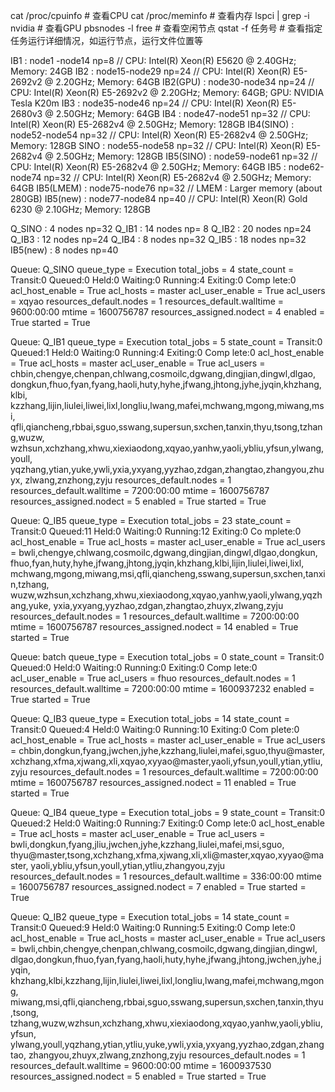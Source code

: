 cat /proc/cpuinfo  # 查看CPU
cat /proc/meminfo  # 查看内存
lspci | grep -i nvidia  # 查看GPU
pbsnodes -l free  # 查看空闲节点
qstat -f 任务号  # 查看指定任务运行详细情况，如运行节点，运行文件位置等

IB1       :  node1 -node14  np=8  //  CPU: Intel(R) Xeon(R) E5620 @ 2.40GHz; Memory: 24GB
IB2       :  node15-node29  np=24  //  CPU: Intel(R) Xeon(R) E5-2692v2 @ 2.20GHz; Memory: 64GB
IB2(GPU)  :  node30-node34  np=24  //  CPU: Intel(R) Xeon(R) E5-2692v2 @ 2.20GHz; Memory: 64GB; GPU: NVIDIA Tesla K20m
IB3       :  node35-node46  np=24  //  CPU: Intel(R) Xeon(R) E5-2680v3 @ 2.50GHz; Memory: 64GB
IB4       :  node47-node51  np=32  //  CPU: Intel(R) Xeon(R) E5-2682v4 @ 2.50GHz; Memory: 128GB
IB4(SINO) :  node52-node54  np=32  //  CPU: Intel(R) Xeon(R) E5-2682v4 @ 2.50GHz; Memory: 128GB
SINO      :  node55-node58  np=32  //  CPU: Intel(R) Xeon(R) E5-2682v4 @ 2.50GHz; Memory: 128GB
IB5(SINO) :  node59-node61  np=32  //  CPU: Intel(R) Xeon(R) E5-2682v4 @ 2.50GHz; Memory: 64GB
IB5       :  node62-node74  np=32  //  CPU: Intel(R) Xeon(R) E5-2682v4 @ 2.50GHz; Memory: 64GB
IB5(LMEM) :  node75-node76  np=32  // LMEM : Larger memory (about 280GB)
IB5(new)  :  node77-node84  np=40  //  CPU: Intel(R) Xeon(R) Gold 6230 @ 2.10GHz; Memory: 128GB

Q_SINO    :   4 nodes  np=32
Q_IB1     :  14 nodes  np= 8
Q_IB2     :  20 nodes  np=24
Q_IB3     :  12 nodes  np=24
Q_IB4     :   8 nodes  np=32
Q_IB5     :  18 nodes  np=32
IB5(new)  :   8 nodes  np=40




Queue: Q_SINO
    queue_type = Execution
    total_jobs = 4
    state_count = Transit:0 Queued:0 Held:0 Waiting:0 Running:4 Exiting:0 Comp
	lete:0 
    acl_host_enable = True
    acl_hosts = master
    acl_user_enable = True
    acl_users = xqyao
    resources_default.nodes = 1
    resources_default.walltime = 9600:00:00
    mtime = 1600756787
    resources_assigned.nodect = 4
    enabled = True
    started = True

Queue: Q_IB1
    queue_type = Execution
    total_jobs = 5
    state_count = Transit:0 Queued:1 Held:0 Waiting:0 Running:4 Exiting:0 Comp
	lete:0 
    acl_host_enable = True
    acl_hosts = master
    acl_user_enable = True
    acl_users = chbin,chengye,chenpan,chlwang,cosmoilc,dgwang,dingjian,dingwl,dlgao,
	dongkun,fhuo,fyan,fyang,haoli,huty,hyhe,jfwang,jhtong,jyhe,jyqin,khzhang,klbi,
	kzzhang,lijin,liulei,liwei,lixl,longliu,lwang,mafei,mchwang,mgong,miwang,msi,
	qfli,qiancheng,rbbai,sguo,sswang,supersun,sxchen,tanxin,thyu,tsong,tzhang,wuzw,
	wzhsun,xchzhang,xhwu,xiexiaodong,xqyao,yanhw,yaoli,ybliu,yfsun,ylwang,youll,
	yqzhang,ytian,yuke,ywli,yxia,yxyang,yyzhao,zdgan,zhangtao,zhangyou,zhuyx,
	zlwang,znzhong,zyju
    resources_default.nodes = 1
    resources_default.walltime = 7200:00:00
    mtime = 1600756787
    resources_assigned.nodect = 5
    enabled = True
    started = True

Queue: Q_IB5
    queue_type = Execution
    total_jobs = 23
    state_count = Transit:0 Queued:11 Held:0 Waiting:0 Running:12 Exiting:0 Co
	mplete:0 
    acl_host_enable = True
    acl_hosts = master
    acl_user_enable = True
    acl_users = bwli,chengye,chlwang,cosmoilc,dgwang,dingjian,dingwl,dlgao,dongkun,
	fhuo,fyan,huty,hyhe,jfwang,jhtong,jyqin,khzhang,klbi,lijin,liulei,liwei,lixl,
	mchwang,mgong,miwang,msi,qfli,qiancheng,sswang,supersun,sxchen,tanxin,tzhang,
	wuzw,wzhsun,xchzhang,xhwu,xiexiaodong,xqyao,yanhw,yaoli,ylwang,yqzhang,yuke,
	yxia,yxyang,yyzhao,zdgan,zhangtao,zhuyx,zlwang,zyju
    resources_default.nodes = 1
    resources_default.walltime = 7200:00:00
    mtime = 1600756787
    resources_assigned.nodect = 14
    enabled = True
    started = True

Queue: batch
    queue_type = Execution
    total_jobs = 0
    state_count = Transit:0 Queued:0 Held:0 Waiting:0 Running:0 Exiting:0 Comp
	lete:0 
    acl_user_enable = True
    acl_users = fhuo
    resources_default.nodes = 1
    resources_default.walltime = 7200:00:00
    mtime = 1600937232
    enabled = True
    started = True

Queue: Q_IB3
    queue_type = Execution
    total_jobs = 14
    state_count = Transit:0 Queued:4 Held:0 Waiting:0 Running:10 Exiting:0 Com
	plete:0 
    acl_host_enable = True
    acl_hosts = master
    acl_user_enable = True
    acl_users = chbin,dongkun,fyang,jwchen,jyhe,kzzhang,liulei,mafei,sguo,thyu@master,
	xchzhang,xfma,xjwang,xli,xqyao,xyyao@master,yaoli,yfsun,youll,ytian,ytliu,zyju
    resources_default.nodes = 1
    resources_default.walltime = 7200:00:00
    mtime = 1600756787
    resources_assigned.nodect = 11
    enabled = True
    started = True

Queue: Q_IB4
    queue_type = Execution
    total_jobs = 9
    state_count = Transit:0 Queued:2 Held:0 Waiting:0 Running:7 Exiting:0 Comp
	lete:0 
    acl_host_enable = True
    acl_hosts = master
    acl_user_enable = True
    acl_users = bwli,dongkun,fyang,jliu,jwchen,jyhe,kzzhang,liulei,mafei,msi,sguo,
	thyu@master,tsong,xchzhang,xfma,xjwang,xli,xli@master,xqyao,xyyao@master,
	yaoli,ybliu,yfsun,youll,ytian,ytliu,zhangyou,zyju
    resources_default.nodes = 1
    resources_default.walltime = 336:00:00
    mtime = 1600756787
    resources_assigned.nodect = 7
    enabled = True
    started = True

Queue: Q_IB2
    queue_type = Execution
    total_jobs = 14
    state_count = Transit:0 Queued:9 Held:0 Waiting:0 Running:5 Exiting:0 Comp
	lete:0 
    acl_host_enable = True
    acl_hosts = master
    acl_user_enable = True
    acl_users = bwli,chbin,chengye,chenpan,chlwang,cosmoilc,dgwang,dingjian,dingwl,
	dlgao,dongkun,fhuo,fyan,fyang,haoli,huty,hyhe,jfwang,jhtong,jwchen,jyhe,jyqin,
	khzhang,klbi,kzzhang,lijin,liulei,liwei,lixl,longliu,lwang,mafei,mchwang,mgong,
	miwang,msi,qfli,qiancheng,rbbai,sguo,sswang,supersun,sxchen,tanxin,thyu,tsong,
	tzhang,wuzw,wzhsun,xchzhang,xhwu,xiexiaodong,xqyao,yanhw,yaoli,ybliu,yfsun,
	ylwang,youll,yqzhang,ytian,ytliu,yuke,ywli,yxia,yxyang,yyzhao,zdgan,zhangtao,
	zhangyou,zhuyx,zlwang,znzhong,zyju
    resources_default.nodes = 1
    resources_default.walltime = 9600:00:00
    mtime = 1600937530
    resources_assigned.nodect = 5
    enabled = True
    started = True